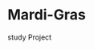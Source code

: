 # Mardi-Gras
 study Project

<!-- So hovering obviously dont work in mobile only desktop. 

!IMPORTANT
--- please pay attention that I have hovers on sponsors only in desktop to show title and if you start the website in desktop then drag the edges all the way to the mobile view it won't work without a refresh ,same as from mobile to desktop caused by my IF statment on the viewport width.
and obviously mobile user cant open my site in his mobile and actually stretch the screen to 1200px (desktop view) ...

--- I Focused mainly on 414 width: iphone 6/7/8 Plus and up.
but its responsive even from 360.

Enjoy it! 
you dear Moody :D 

-->